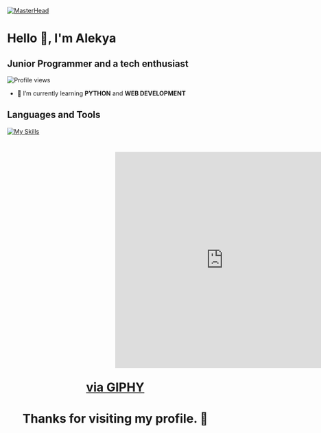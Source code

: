 [![MasterHead](https://user-images.githubusercontent.com/74038190/225813708-98b745f2-7d22-48cf-9150-083f1b00d6c9.gif)](https://github.com/Alekyapuram)

# Hello 👋, I'm Alekya

## Junior Programmer and a tech enthusiast

![Profile views](https://komarev.com/ghpvc/?username=Alekyapuram&label=Profile%20views&color=0e75b6&style=flat)


- 🌱 I’m currently learning **PYTHON** and **WEB DEVELOPMENT**

## Languages and Tools

[![My Skills](https://skillicons.dev/icons?i=python,linux,git,js,express,react,bitbucket,visualstudio&perline=7)](https://skillicons.dev)

</p>

<h1 align="center"> 
<div style="width:100%;height:0;padding-bottom:100%;position:relative;"><iframe src="https://giphy.com/embed/L7AIyTuXaszW3shL0F" width="100%" height="100%" style="position:absolute" frameBorder="0" class="giphy-embed" allowFullScreen></iframe></div><p><a href="https://giphy.com/gifs/MicrosoftCloud-msbuild-microsoft-build-L7AIyTuXaszW3shL0F">via GIPHY</a></p>
 </h1>

<h1 align="center"> Thanks for visiting my profile. 🌟</h1>
